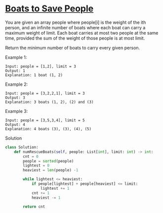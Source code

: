 # [Boats to Save People](https://leetcode.com/problems/boats-to-save-people/)

You are given an array people where people[i] is the weight of the ith person, and an infinite number of boats where 
each boat can carry a maximum weight of limit. Each boat carries at most two people at the same time, provided the sum 
of the weight of those people is at most limit.

Return the minimum number of boats to carry every given person.

Example 1:
```
Input: people = [1,2], limit = 3
Output: 1
Explanation: 1 boat (1, 2)
```
Example 2:
```
Input: people = [3,2,2,1], limit = 3
Output: 3
Explanation: 3 boats (1, 2), (2) and (3)
```
Example 3:
```
Input: people = [3,5,3,4], limit = 5
Output: 4
Explanation: 4 boats (3), (3), (4), (5)
```
Solution
```python
class Solution:
    def numRescueBoats(self, people: List[int], limit: int) -> int:
        cnt = 0
        people = sorted(people)
        lightest = 0
        heaviest = len(people) -1

        while lightest <= heaviest:
            if people[lightest] + people[heaviest] <= limit:
                lightest += 1
            cnt += 1
            heaviest -= 1

        return cnt
```
